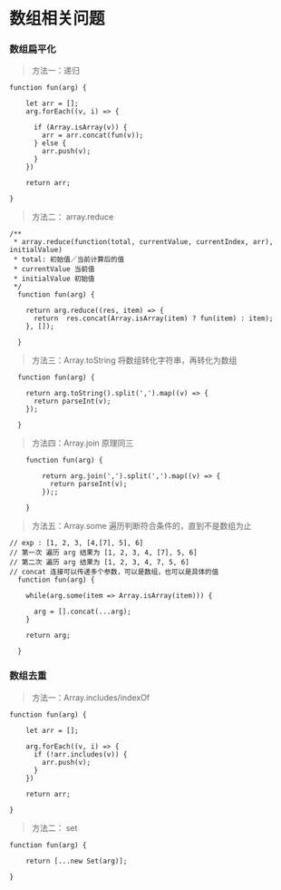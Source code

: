 # 数组相关问题

### 数组扁平化

> 方法一：递归

```
function fun(arg) {

	let arr = [];
	arg.forEach((v, i) => {
  
	  if (Array.isArray(v)) {
	    arr = arr.concat(fun(v));
	  } else {
	    arr.push(v);
	  }
	})
	
	return arr;
	
}
```

> 方法二： array.reduce

```
/**
 * array.reduce(function(total, currentValue, currentIndex, arr), initialValue)
 * total: 初始值／当前计算后的值
 * currentValue 当前值
 * initialValue 初始值
 */
  function fun(arg) {

    return arg.reduce((res, item) => {
      return  res.concat(Array.isArray(item) ? fun(item) : item);
    }, []);

  }
```

> 方法三：Array.toString 将数组转化字符串，再转化为数组

```
  function fun(arg) {

    return arg.toString().split(',').map((v) => {
      return parseInt(v);
    });

  }
```

> 方法四：Array.join 原理同三

```
	function fun(arg) {
	
		return arg.join(',').split(',').map((v) => {
		  return parseInt(v);
		});;
	
	}
```

> 方法五：Array.some 遍历判断符合条件的，直到不是数组为止

```
// exp : [1, 2, 3, [4,[7], 5], 6]
// 第一次 遍历 arg 结果为 [1, 2, 3, 4, [7], 5, 6]
// 第二次 遍历 arg 结果为 [1, 2, 3, 4, 7, 5, 6]
// concat 连接可以传递多个参数，可以是数组，也可以是具体的值
  function fun(arg) {

    while(arg.some(item => Array.isArray(item))) {

      arg = [].concat(...arg);
    }

    return arg;

  }
```

### 数组去重

> 方法一：Array.includes/indexOf

```
function fun(arg) {

    let arr = [];

    arg.forEach((v, i) => {
      if (!arr.includes(v)) {
        arr.push(v);
      }
    })

    return arr;

}
```

> 方法二： set

```
function fun(arg) {

	return [...new Set(arg)];

}
```













